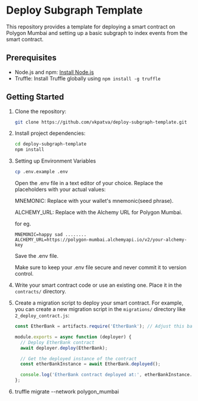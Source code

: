 # Deploy Subgraph Template

This repository provides a template for deploying a smart contract on Polygon Mumbai and setting up a basic subgraph to index events from the smart contract.

## Prerequisites

- Node.js and npm: [Install Node.js](https://nodejs.org/)
- Truffle: Install Truffle globally using `npm install -g truffle`

## Getting Started

1. Clone the repository:

   ```bash
   git clone https://github.com/vkpatva/deploy-subgraph-template.git
   ```

2. Install project dependencies:
    ``` bash
    cd deploy-subgraph-template
    npm install
    ```

3. Setting up Environment Variables

   ```bash
   cp .env.example .env
   ```

   Open the .env file in a text editor of your choice.
   Replace the placeholders with your actual values:

   MNEMONIC: Replace with your wallet's mnemonic(seed phrase).

   ALCHEMY_URL: Replace with the Alchemy URL for Polygon Mumbai.

   for eg.
   ```
   MNEMONIC=happy sad ........ 
   ALCHEMY_URL=https://polygon-mumbai.alchemyapi.io/v2/your-alchemy-key
   ```
   Save the .env file.

   Make sure to keep your .env file secure and never commit it to version control.

4. Write your smart contract code or use an existing one. Place it in the `contracts/` directory.

5. Create a migration script to deploy your smart contract. For example, you can create a new migration script in the `migrations/` directory like `2_deploy_contract.js`:

   ```javascript
   const EtherBank = artifacts.require('EtherBank'); // Adjust this based on your contract's name

   module.exports = async function (deployer) {
     // Deploy EtherBank contract
     await deployer.deploy(EtherBank);

     // Get the deployed instance of the contract
     const etherBankInstance = await EtherBank.deployed();

     console.log('EtherBank contract deployed at:', etherBankInstance.address);
   };


6. truffle migrate --network polygon_mumbai
